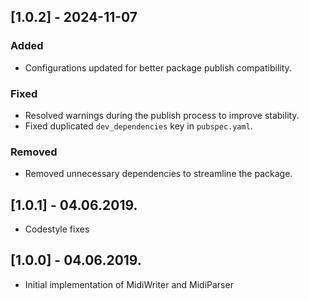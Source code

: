 ## [1.0.2] - 2024-11-07

### Added
- Configurations updated for better package publish compatibility.

### Fixed
- Resolved warnings during the publish process to improve stability.
- Fixed duplicated `dev_dependencies` key in `pubspec.yaml`.

### Removed
- Removed unnecessary dependencies to streamline the package.

## [1.0.1] - 04.06.2019.

* Codestyle fixes

## [1.0.0] - 04.06.2019.

* Initial implementation of MidiWriter and MidiParser